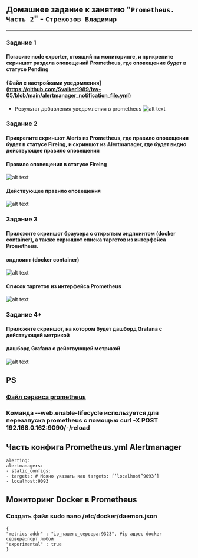 ## Домашнее задание к занятию "`Prometheus. Часть 2`" - `Стрекозов Владимир`
---
### Задание 1 
#### Погасите node exporter, стоящий на мониторинге, и прикрепите скриншот раздела оповещений Prometheus, где оповещение будет в статусе Pending
#### {Файл с настройками уведомления](https://github.com/Svalker1989/hw-05/blob/main/alertmanager_notification_file.yml)
  * Результат добавления уведомления в prometheus
![alt text](https://github.com/Svalker1989/hw-05/blob/main/Z1.PNG)
### Задание 2
#### Прикрепите скриншот Alerts из Prometheus, где правило оповещения будет в статусе Fireing, и скриншот из Alertmanager, где будет видно действующее правило оповещения
#### Правило оповещения в статусе Fireing
![alt text](https://github.com/Svalker1989/hw-05/blob/main/Z1.PNG)
#### Действующее правило оповещения
![alt text](https://github.com/Svalker1989/hw-05/blob/main/Z2_2.PNG)
### Задание 3
#### Приложите скриншот браузера с открытым эндпоинтом (docker container), а также скриншот списка таргетов из интерфейса Prometheus.
#### эндпоинт (docker container)
![alt text](https://github.com/Svalker1989/hw-05/blob/main/Z3_1.PNG)
#### Cписок таргетов из интерфейса Prometheus
![alt text](https://github.com/Svalker1989/hw-05/blob/main/Z3_2.PNG)
### Задание 4*
#### Приложите скриншот, на котором будет дашборд Grafana с действующей метрикой
#### дашборд Grafana с действующей метрикой
![alt text](https://github.com/Svalker1989/hw-05/blob/main/Z4.PNG)

## PS
### [Файл сервиса prometheus](https://github.com/Svalker1989/hw-05/blob/main/prometheus.service)
### Команда --web.enable-lifecycle используется для перезапуска prometheus с помощью curl -X POST 192.168.0.162:9090/-/reload
## Часть конфига Prometheus.yml Alertmanager
```
alerting:
alertmanagers:
- static_configs:
- targets: # Можно указать как targets: [‘localhost”9093’]
- localhost:9093
```
## Мониторинг Docker в Prometheus
### Создать файл sudo nano /etc/docker/daemon.json
```
{
"metrics-addr" : "ip_нашего_сервера:9323", #ip адрес docker сервера:порт любой
"experimental" : true
}
```
